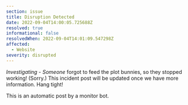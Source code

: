 ```yaml
---
section: issue
title: Disruption Detected
date: 2022-09-04T14:00:05.725688Z
resolved: true
informational: false
resolvedWhen: 2022-09-04T14:01:09.547298Z
affected:
  - Website
severity: disrupted
---
```

*Investigating* - _Someone_ forgot to feed the plot bunnies, so they stopped working! (Sorry.) This incident post will be updated once we have more information. Hang tight!

This is an automatic post by a monitor bot.
        